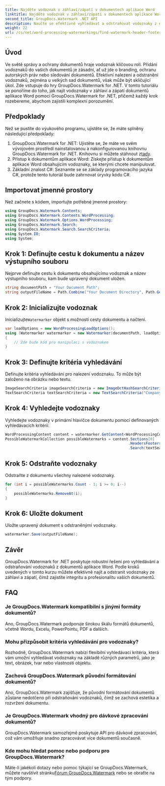 ```yaml
---
title: Najděte vodoznak v záhlaví/zápatí v dokumentech aplikace Word
linktitle: Najděte vodoznak v záhlaví/zápatí v dokumentech aplikace Word
second_title: GroupDocs.Watermark .NET API
description: Naučte se efektivně vyhledávat a odstraňovat vodoznaky z dokumentů Word pomocí GroupDocs Watermark for .NET, což zajišťuje integritu a profesionalitu dokumentů.
weight: 22
url: /cs/net/word-processing-watermarkings/find-watermark-header-footer-word-docs/
---
```

## Úvod
Ve světě správy a ochrany dokumentů hraje vodoznak klíčovou roli. Přidání vodoznaků do vašich dokumentů je zásadní, ať už jde o branding, ochranu autorských práv nebo sledování dokumentů. Efektivní nalezení a odstranění vodoznaků, zejména u velkých sad dokumentů, však může být skličující úkol. Zde vstupuje do hry GroupDocs.Watermark for .NET. V tomto tutoriálu se ponoříme do toho, jak najít vodoznaky v záhlaví a zápatí dokumentů aplikace Word pomocí GroupDocs.Watermark for .NET, přičemž každý krok rozebereme, abychom zajistili komplexní porozumění.
## Předpoklady
Než se pustíte do výukového programu, ujistěte se, že máte splněny následující předpoklady:
1. GroupDocs.Watermark for .NET: Ujistěte se, že máte ve svém vývojovém prostředí nainstalovanou a nakonfigurovanou knihovnu GroupDocs.Watermark for .NET. Knihovnu si můžete stáhnout z[tady](https://releases.groupdocs.com/Watermark/net/).
2. Přístup k dokumentům aplikace Word: Získejte přístup k dokumentům aplikace Word obsahujícím vodoznaky, se kterými chcete manipulovat.
3. Základní znalost C#: Seznamte se se základy programovacího jazyka C#, protože tento tutoriál bude zahrnovat úryvky kódu C#.
## Importovat jmenné prostory
Než začnete s kódem, importujte potřebné jmenné prostory:
```csharp
using GroupDocs.Watermark.Contents;
using GroupDocs.Watermark.Contents.WordProcessing;
using GroupDocs.Watermark.Options.WordProcessing;
using GroupDocs.Watermark.Search;
using GroupDocs.Watermark.Search.SearchCriteria;
using System.IO;
using System;
```
## Krok 1: Definujte cestu k dokumentu a název výstupního souboru
Nejprve definujte cestu k dokumentu obsahujícímu vodoznak a název výstupního souboru, kam bude upravený dokument uložen.
```csharp
string documentPath = "Your Document Path";
string outputFileName = Path.Combine("Your Document Directory", Path.GetFileName(documentPath));
```
## Krok 2: Inicializujte vodoznak
 Inicializujte`Watermarker` objekt s možností cesty dokumentu a načtení.
```csharp
var loadOptions = new WordProcessingLoadOptions();
using (Watermarker watermarker = new Watermarker(documentPath, loadOptions))
{
    // Zde bude kód pro manipulaci s vodoznakem
}
```
## Krok 3: Definujte kritéria vyhledávání
Definujte kritéria vyhledávání pro nalezení vodoznaku. To může být založeno na obrázku nebo textu.
```csharp
ImageSearchCriteria imageSearchCriteria = new ImageDctHashSearchCriteria(Constants.LogoPng);
TextSearchCriteria textSearchCriteria = new TextSearchCriteria("Company Name");
```
## Krok 4: Vyhledejte vodoznaky
Vyhledejte vodoznaky v primární hlavičce dokumentu pomocí definovaných vyhledávacích kritérií.
```csharp
WordProcessingContent content = watermarker.GetContent<WordProcessingContent>();
PossibleWatermarkCollection possibleWatermarks = content.Sections[0]
                                                        .HeadersFooters[OfficeHeaderFooterType.HeaderPrimary]
                                                        .Search(textSearchCriteria.Or(imageSearchCriteria));
```
## Krok 5: Odstraňte vodoznaky
Odstraňte z dokumentu všechny nalezené vodoznaky.
```csharp
for (int i = possibleWatermarks.Count - 1; i >= 0; i--)
{
    possibleWatermarks.RemoveAt(i);
}
```
## Krok 6: Uložte dokument
Uložte upravený dokument s odstraněnými vodoznaky.
```csharp
watermarker.Save(outputFileName);
```

## Závěr
GroupDocs.Watermark for .NET poskytuje robustní řešení pro vyhledávání a odstraňování vodoznaků z dokumentů aplikace Word. Podle kroků uvedených v tomto kurzu můžete efektivně najít a odstranit vodoznaky ze záhlaví a zápatí, čímž zajistíte integritu a profesionalitu vašich dokumentů.
## FAQ
### Je GroupDocs.Watermark kompatibilní s jinými formáty dokumentů?
Ano, GroupDocs.Watermark podporuje širokou škálu formátů dokumentů, včetně Wordu, Excelu, PowerPointu, PDF a dalších.
### Mohu přizpůsobit kritéria vyhledávání pro vodoznaky?
Rozhodně, GroupDocs.Watermark nabízí flexibilní vyhledávací kritéria, která vám umožní vyhledávat vodoznaky na základě různých parametrů, jako je text, obrázek, tvar nebo vlastnosti objektu.
### Zachová GroupDocs.Watermark původní formátování dokumentů?
Ano, GroupDocs.Watermark zajišťuje, že původní formátování dokumentů zůstane nedotčeno při odstraňování vodoznaků, čímž se zachová estetika a rozvržení dokumentu.
### Je GroupDocs.Watermark vhodný pro dávkové zpracování dokumentů?
GroupDocs.Watermark samozřejmě poskytuje API pro dávkové zpracování, což vám umožňuje snadno zpracovávat více dokumentů současně.
### Kde mohu hledat pomoc nebo podporu pro GroupDocs.Watermark?
 Máte-li jakékoli dotazy nebo pomoc týkající se GroupDocs.Watermark, můžete navštívit stránku[Fórum GroupDocs.Watermark](https://forum.groupdocs.com/c/watermark/19) nebo se obraťte na tým podpory.